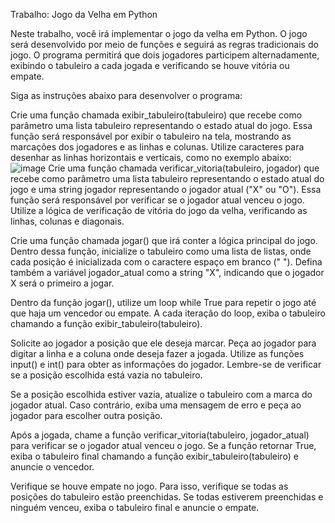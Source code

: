 Trabalho: Jogo da Velha em Python

Neste trabalho, você irá implementar o jogo da velha em Python. O jogo será desenvolvido por meio de funções e seguirá as regras tradicionais do jogo. O programa permitirá que dois jogadores participem alternadamente, exibindo o tabuleiro a cada jogada e verificando se houve vitória ou empate.

Siga as instruções abaixo para desenvolver o programa:

Crie uma função chamada exibir_tabuleiro(tabuleiro) que recebe como parâmetro uma lista tabuleiro representando o estado atual do jogo. Essa função será responsável por exibir o tabuleiro na tela, mostrando as marcações dos jogadores e as linhas e colunas. Utilize caracteres para desenhar as linhas horizontais e verticais, como no exemplo abaixo:
![image](https://github.com/EngSoft-UFMS/algoritmos_e_programacao_1/assets/127705012/82a6a338-e234-4626-a0e8-c598fd83ca13)
Crie uma função chamada verificar_vitoria(tabuleiro, jogador) que recebe como parâmetro uma lista tabuleiro representando o estado atual do jogo e uma string jogador representando o jogador atual ("X" ou "O"). Essa função será responsável por verificar se o jogador atual venceu o jogo. Utilize a lógica de verificação de vitória do jogo da velha, verificando as linhas, colunas e diagonais.

Crie uma função chamada jogar() que irá conter a lógica principal do jogo. Dentro dessa função, inicialize o tabuleiro como uma lista de listas, onde cada posição é inicializada com o caractere espaço em branco (" "). Defina também a variável jogador_atual como a string "X", indicando que o jogador X será o primeiro a jogar.

Dentro da função jogar(), utilize um loop while True para repetir o jogo até que haja um vencedor ou empate. A cada iteração do loop, exiba o tabuleiro chamando a função exibir_tabuleiro(tabuleiro).

Solicite ao jogador a posição que ele deseja marcar. Peça ao jogador para digitar a linha e a coluna onde deseja fazer a jogada. Utilize as funções input() e int() para obter as informações do jogador. Lembre-se de verificar se a posição escolhida está vazia no tabuleiro.

Se a posição escolhida estiver vazia, atualize o tabuleiro com a marca do jogador atual. Caso contrário, exiba uma mensagem de erro e peça ao jogador para escolher outra posição.

Após a jogada, chame a função verificar_vitoria(tabuleiro, jogador_atual) para verificar se o jogador atual venceu o jogo. Se a função retornar True, exiba o tabuleiro final chamando a função exibir_tabuleiro(tabuleiro) e anuncie o vencedor.

Verifique se houve empate no jogo. Para isso, verifique se todas as posições do tabuleiro estão preenchidas. Se todas estiverem preenchidas e ninguém venceu, exiba o tabuleiro final e anuncie o empate.
